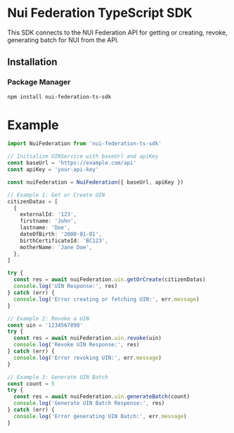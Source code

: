 # Nui Federation TypeScript SDK

This SDK connects to the NUI Federation API for getting or creating, revoke, generating batch for NUI from the API.

## Installation

### Package Manager

```sh
npm install nui-federation-ts-sdk
```

# Example

```ts
import NuiFederation from 'nui-federation-ts-sdk'

// Initialize UINService with baseUrl and apiKey
const baseUrl = 'https://example.com/api'
const apiKey = 'your-api-key'

const nuiFederation = NuiFederation({ baseUrl, apiKey })

// Example 1: Get or Create UIN
citizenDatas = [
  {
    externalId: '123',
    firstname: 'John',
    lastname: 'Doe',
    dateOfBirth: '2000-01-01',
    birthCertificateId: 'BC123',
    motherName: 'Jane Doe',
  },
]

try {
  const res = await nuiFederation.uin.getOrCreate(citizenDatas)
  console.log('UIN Response:', res)
} catch (err) {
  console.log('Error creating or fetching UIN:', err.message)
}

// Example 2: Revoke a UIN
const uin = '1234567890'
try {
  const res = await nuiFederation.uin.revoke(uin)
  console.log('Revoke UIN Response:', res)
} catch (err) {
  console.log('Error revoking UIN:', err.message)
}

// Example 3: Generate UIN Batch
const count = 5
try {
  const res = await nuiFederation.uin.generateBatch(count)
  console.log('Generate UIN Batch Response:', res)
} catch (err) {
  console.log('Error generating UIN Batch:', err.message)
}
```
